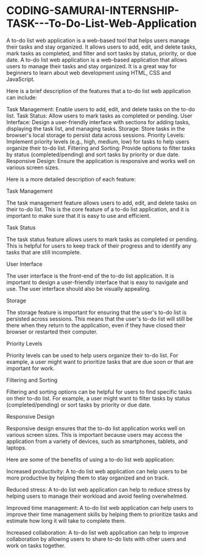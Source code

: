 # CODING-SAMURAI-INTERNSHIP-TASK---To-Do-List-Web-Application
 A to-do list web application is a web-based tool that helps users manage their tasks and stay organized. It allows users to add, edit, and delete tasks, mark tasks as completed, and filter and sort tasks by status, priority, or due date. A to-do list web application is a web-based application that allows users to manage their tasks and stay organized. It is a great way for beginners to learn about web development using HTML, CSS and  JavaScript.

Here is a brief description of the features that a to-do list web application can include:

Task Management: Enable users to add, edit, and delete tasks on the to-do list.
Task Status: Allow users to mark tasks as completed or pending.
User Interface: Design a user-friendly interface with sections for adding tasks, displaying the task list, and managing tasks.
Storage: Store tasks in the browser's local storage to persist data across sessions.
Priority Levels: Implement priority levels (e.g., high, medium, low) for tasks to help users organize their to-do list.
Filtering and Sorting: Provide options to filter tasks by status (completed/pending) and sort tasks by priority or due date.
Responsive Design: Ensure the application is responsive and works well on various screen sizes.

Here is a more detailed description of each feature:

Task Management

The task management feature allows users to add, edit, and delete tasks on their to-do list. This is the core feature of a to-do list application, and it is important to make sure that it is easy to use and efficient.

Task Status

The task status feature allows users to mark tasks as completed or pending. This is helpful for users to keep track of their progress and to identify any tasks that are still incomplete.

User Interface

The user interface is the front-end of the to-do list application. It is important to design a user-friendly interface that is easy to navigate and use. The user interface should also be visually appealing.

Storage

The storage feature is important for ensuring that the user's to-do list is persisted across sessions. This means that the user's to-do list will still be there when they return to the application, even if they have closed their browser or restarted their computer.

Priority Levels

Priority levels can be used to help users organize their to-do list. For example, a user might want to prioritize tasks that are due soon or that are important for work.

Filtering and Sorting

Filtering and sorting options can be helpful for users to find specific tasks on their to-do list. For example, a user might want to filter tasks by status (completed/pending) or sort tasks by priority or due date.

Responsive Design

Responsive design ensures that the to-do list application works well on various screen sizes. This is important because users may access the application from a variety of devices, such as smartphones, tablets, and laptops.

Here are some of the benefits of using a to-do list web application:

Increased productivity: A to-do list web application can help users to be more productive by helping them to stay organized and on track.

Reduced stress: A to-do list web application can help to reduce stress by helping users to manage their workload and avoid feeling overwhelmed.

Improved time management: A to-do list web application can help users to improve their time management skills by helping them to prioritize tasks and estimate how long it will take to complete them.

Increased collaboration: A to-do list web application can help to improve collaboration by allowing users to share to-do lists with other users and work on tasks together.
